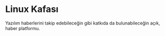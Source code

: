 # Linux Kafası

Yazılım haberlerini takip edebileceğin gibi katkıda da bulunabileceğin açık, haber platformu.
